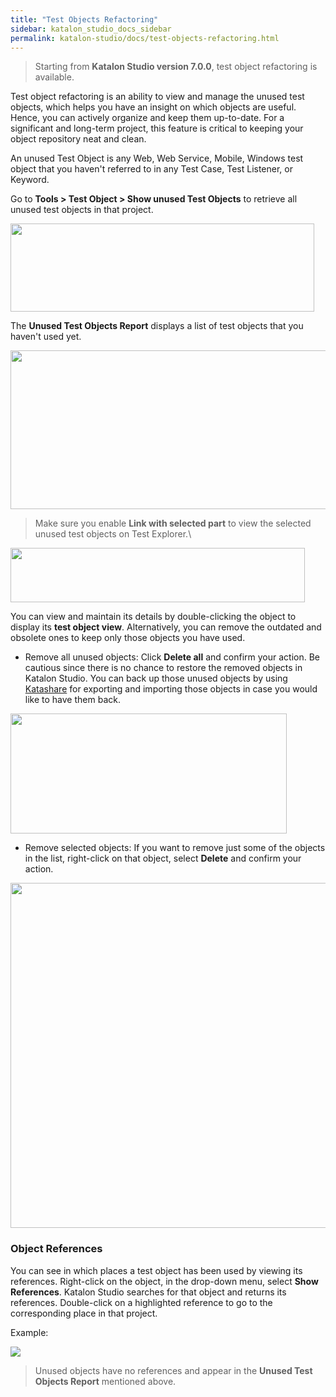 ```yaml
---
title: "Test Objects Refactoring" 
sidebar: katalon_studio_docs_sidebar
permalink: katalon-studio/docs/test-objects-refactoring.html 
---
```

> Starting from **Katalon Studio version 7.0.0**, test object refactoring is available.

Test object refactoring is an ability to view and manage the unused test objects, which helps you have an insight on which objects are useful. Hence, you can actively organize and keep them up-to-date. For a significant and long-term project, this feature is critical to keeping your object repository neat and clean.

An unused Test Object is any Web, Web Service, Mobile, Windows test object that you haven't referred to in any Test Case, Test Listener, or Keyword.

Go to **Tools > Test Object > Show unused Test Objects** to retrieve all unused test objects in that project.

<img src="https://github.com/katalon-studio/docs-images/raw/master/katalon-studio/docs/test-object-refactor/option.png" width="486" height="141">

The **Unused Test Objects Report** displays a list of test objects that you haven't used yet.

<img src="https://github.com/katalon-studio/docs-images/raw/master/katalon-studio/docs/test-object-refactor/a.png" width="745" height="254">

> Make sure you enable **Link with selected part** to view the selected unused test objects on Test Explorer.\
<img src="https://github.com/katalon-studio/docs-images/raw/master/katalon-studio/docs/test-object-refactor/link-selected.png" width="471" height="87">

You can view and maintain its details by double-clicking the object to display its **test object view**.  Alternatively, you can remove the outdated and obsolete ones to keep only those objects you have used.

* Remove all unused objects: Click **Delete all** and confirm your action. Be cautious since there is no chance to restore the removed objects in Katalon Studio. You can back up those unused objects by using [Katashare](https://docs.katalon.com/katalon-studio/docs/import-export-test-artifact.html) for exporting and importing those objects in case you would like to have them back.

<img src="https://github.com/katalon-studio/docs-images/raw/master/katalon-studio/docs/test-object-refactor/list-unused-objects.png" width="442" height="192">

* Remove selected objects: If you want to remove just some of the objects in the list, right-click on that object, select **Delete** and confirm your action.

<img src="https://github.com/katalon-studio/docs-images/raw/master/katalon-studio/docs/test-object-refactor/remove-one.png" width="636" height="552">

### Object References

You can see in which places a test object has been used by viewing its references. Right-click on the object, in the drop-down menu, select **Show References**. Katalon Studio searches for that object and returns its references. Double-click on a highlighted reference to go to the corresponding place in that project.

Example:

<img src="https://github.com/katalon-studio/docs-images/raw/master/katalon-studio/docs/test-object-refactor/object-reference.png" width="" height="">

> Unused objects have no references and appear in the **Unused Test Objects Report** mentioned above.

